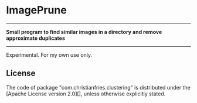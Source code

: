 ImagePrune
==========

****************************************

**Small program to find similar images in a directory and remove approximate duplicates**

****************************************

Experimental. For my own use only.

License
-------

The code of package "com.christianfries.clustering" is distributed under the [Apache License version
2.0][], unless otherwise explicitly stated.
 
